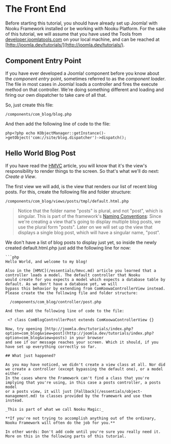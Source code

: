 # The Front End

Before starting this tutorial, you should have already set up Joomla! with Nooku Framework installed or be working with Nooku Platform.
For the sake of this tutorial, we will assume that you have used the Tools from [developer.joomlatools.com](http://developer.joomlatools.com)
on your local machine, and can be reached at [http://joomla.dev/tutorials/](http://joomla.dev/tutorials/).

## Component Entry Point

If you have ever developed a Joomla! component before you know about the _component entry_ point, sometimes referred to as the _component loader_.
The file in most cases in Joomla! loads a controller and fires the execute method on that controller. We're doing something different and loading
and firing our own dispatcher to take care of all that.

So, just create this file:

    /components/com_blog/blog.php

And then add the following line of code to the file:

```php<?php echo KObjectManager::getInstance()->getObject('com://site/blog.dispatcher')->dispatch();```


## Hello World Blog Post

If you have read the [HMVC](/essentials/hmvc.md) article, you will know that it's the view's responsibility to render things to the screen.
So that's what we'll do next:  _Create a View_.

The first view we will add, is the view that renders our list of recent blog posts. For this, create the following file and folder structure:

    /components/com_blog/views/posts/tmpl/default.html.php

> Notice that the folder name "posts" is plural, and not "post", which is singular.
> This is part of the framework's [Naming Conventions](essentials/naming-conventions.md): Since we're creating a view that's going to display multiple blog posts, we use the plural form "posts". Later on we will set up the view that displays a single blog post, which will have a singular name, "post".

We don't have a list of blog posts to display just yet, so inside the newly created default.html.php just add the following line for now:

    ```php
    Hello World, and welcome to my blog!
   ```
Also in the [HMVC](/essentials/hmvc.md) article you learned that a controller loads a model. The default controller that Nooku
would create for you expects a model which expects a database table by default. As we don't have a database yet, we will
bypass this behavior by extending from ComKoowaControllerView instead. Please create the the following file and folder structure:

     /components/com_blog/controller/post.php

And then add the following line of code to the file:

    <? class ComBlogControllerPost extends ComKoowaControllerView {}

Now, try opening [http://joomla.dev/tutorials/index.php?option=com_blog&view=post](http://joomla.dev/tutorials/index.php?option=com_blog&view=posts) in your browser
and see if our message reaches your screen. Which it should, if you have set up everything correctly so far.

## What just happened?

As you may have noticed, we didn't create a view class at all. Nor did we create a controller (except bypassing the default one), or a model either.
In the cases where the Framework can't find a class that you're implying that you're using, in this case a posts controller, a posts model
or a posts view, it will just [Fallback](/essentials/object-management.md) to classes provided by the framework and use them instead.

_This is part of what we call Nooku Magic:_

**If you're not trying to accomplish anything out of the ordinary, Nooku Framework will often do the job for you.**

In other words: Don't add code until you're sure you really need it. More on this in the following parts of this tutorial.